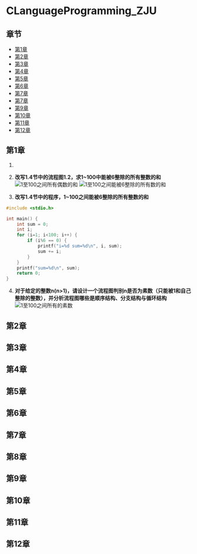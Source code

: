  # CLanguageProgramming_ZJU

## 章节
* [第1章](#第1章)
* [第2章](#第2章)
* [第3章](#第3章)
* [第4章](#第4章)
* [第5章](#第5章)
* [第6章](#第6章)
* [第7章](#第7章)
* [第7章](#第8章)
* [第9章](#第9章)
* [第10章](#第10章)
* [第11章](#第11章)
* [第12章](#第12章)

## 第1章
1. 

2. **改写1.4节中的流程图1.2，求1~100中能被6整除的所有整数的和**<br />
![1至100之间所有偶数的和](https://user-images.githubusercontent.com/39354920/40822344-59678f3a-659e-11e8-8504-62c56684c246.png "1至100之间所有偶数的和")
![1至100之间能被6整除的所有数的和](https://user-images.githubusercontent.com/39354920/40822774-5bc1ab74-65a0-11e8-8ab7-e32b10598d84.png "1至100之间能被6整除的所有数的和")

3. **改写1.4节中的程序，1~100之间能被6整除的所有整数的和**<br />
```c
#include <stdio.h>

int main() {
	int sum = 0;
	int i;
	for (i=1; i<100; i++) {
		if (i%6 == 0) {
			printf("i=%d sum=%d\n", i, sum);
			sum += i;
		}
	}
	printf("sum=%d\n", sum);
	return 0;
} 
```

4. **对于给定的整数n(n>1)，请设计一个流程图判别n是否为素数（只能被1和自己整除的整数），并分析流程图哪些是顺序结构、分支结构与循环结构**
![1至100之间所有的素数](https://user-images.githubusercontent.com/39354920/40822774-5bc1ab74-65a0-11e8-8ab7-e32b10598d84.png "1至100之间所有的素数")
## 第2章

## 第3章

## 第4章

## 第5章

## 第6章

## 第7章

## 第8章

## 第9章

## 第10章

## 第11章

## 第12章
